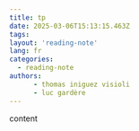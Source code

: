 ```yaml
---
title: tp
date: 2025-03-06T15:13:15.463Z
tags:
layout: 'reading-note'
lang: fr
categories: 
  - reading-note
authors:
      - thomas iniguez visioli 
      - luc gardère 
---
```

content 